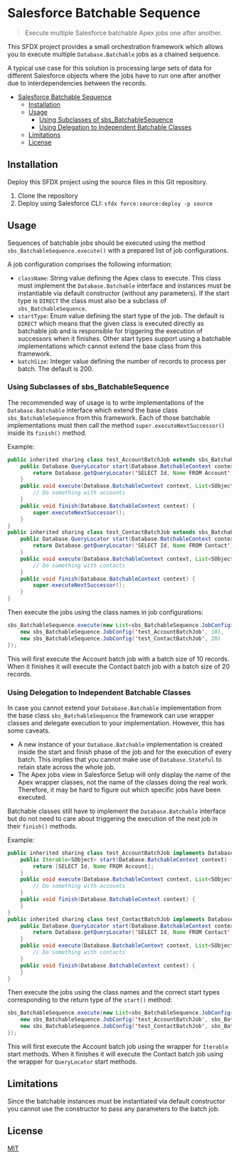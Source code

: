 # Salesforce Batchable Sequence

> Execute multiple Salesforce batchable Apex jobs one after another.

This SFDX project provides a small orchestration framework which allows you to execute multiple `Database.Batchable` jobs as a chained sequence.

A typical use case for this solution is processing large sets of data for different Salesforce objects where the jobs have to run one after another due to interdependencies between the records.

- [Salesforce Batchable Sequence](#salesforce-batchable-sequence)
  - [Installation](#installation)
  - [Usage](#usage)
    - [Using Subclasses of sbs_BatchableSequence](#using-subclasses-of-sbs_batchablesequence)
    - [Using Delegation to Independent Batchable Classes](#using-delegation-to-independent-batchable-classes)
  - [Limitations](#limitations)
  - [License](#license)

## Installation

Deploy this SFDX project using the source files in this Git repository.

1. Clone the repository
2. Deploy using Salesforce CLI: `sfdx force:source:deploy -p source`

## Usage

Sequences of batchable jobs should be executed using the method `sbs_BatchableSequence.execute()` with a prepared list of job configurations.

A job configuration comprises the following information:

- `className`: String value defining the Apex class to execute. This class must implement the `Database.Batchable` interface and instances must be instantiable via default constructor (without any parameters). If the start type is `DIRECT` the class must also be a subclass of `sbs_BatchableSequence`.
- `startType`: Enum value defining the start type of the job. The default is `DIRECT` which means that the given class is executed directly as batchable job and is responsible for triggering the execution of successors when it finishes. Other start types support using a batchable implementations which cannot extend the base class from this framework.
- `batchSize`: Integer value defining the number of records to process per batch. The default is 200.

### Using Subclasses of sbs_BatchableSequence

The recommended way of usage is to write implementations of the `Database.Batchable` interface which extend the base class `sbs_BatchableSequence` from this framework. Each of those batchable implementations must then call the method `super.executeNextSuccessor()` inside its `finish()` method.

Example:

```java
public inherited sharing class test_AccountBatchJob extends sbs_BatchableSequence implements Database.Batchable<SObject> {
    public Database.QueryLocator start(Database.BatchableContext context) {
        return Database.getQueryLocator('SELECT Id, Name FROM Account');
    }
    public void execute(Database.BatchableContext context, List<SObject> scope) {
        // Do something with accounts
    }
    public void finish(Database.BatchableContext context) {
        super.executeNextSuccessor();
    }
}
public inherited sharing class test_ContactBatchJob extends sbs_BatchableSequence implements Database.Batchable<SObject> {
    public Database.QueryLocator start(Database.BatchableContext context) {
        return Database.getQueryLocator('SELECT Id, Name FROM Contact');
    }
    public void execute(Database.BatchableContext context, List<SObject> scope) {
        // Do something with contacts
    }
    public void finish(Database.BatchableContext context) {
        super.executeNextSuccessor();
    }
}
```

Then execute the jobs using the class names in job configurations:

```java
sbs_BatchableSequence.execute(new List<sbs_BatchableSequence.JobConfig>{
    new sbs_BatchableSequence.JobConfig('test_AccountBatchJob', 10),
    new sbs_BatchableSequence.JobConfig('test_ContactBatchJob', 20)
});
```

This will first execute the Account batch job with a batch size of 10 records. When it finishes it will execute the Contact batch job with a batch size of 20 records.

### Using Delegation to Independent Batchable Classes

In case you cannot extend your `Database.Batchable` implementation from the base class `sbs_BatchableSequence` the framework can use wrapper classes and delegate execution to your implementation. However, this has some caveats.

- A new instance of your `Database.Batchable` implementation is created inside the start and finish phase of the job and for the execution of every batch. This implies that you cannot make use of `Database.Stateful` to retain state across the whole job.
- The Apex jobs view in Salesforce Setup will only display the name of the Apex wrapper classes, not the name of the classes doing the real work. Therefore, it may be hard to figure out which specific jobs have been executed.

Batchable classes still have to implement the `Database.Batchable` interface but do not need to care about triggering the execution of the next job in their `finish()` methods.

Example:

```java
public inherited sharing class test_AccountBatchJob implements Database.Batchable<SObject> {
    public Iterable<SObject> start(Database.BatchableContext context) {
        return [SELECT Id, Name FROM Account];
    }
    public void execute(Database.BatchableContext context, List<SObject> scope) {
        // Do something with accounts
    }
    public void finish(Database.BatchableContext context) {
    }
}
public inherited sharing class test_ContactBatchJob implements Database.Batchable<SObject> {
    public Database.QueryLocator start(Database.BatchableContext context) {
        return Database.getQueryLocator('SELECT Id, Name FROM Contact');
    }
    public void execute(Database.BatchableContext context, List<SObject> scope) {
        // Do something with contacts
    }
    public void finish(Database.BatchableContext context) {
    }
}
```

Then execute the jobs using the class names and the correct start types corresponding to the return type of the `start()` method:

```java
sbs_BatchableSequence.execute(new List<sbs_BatchableSequence.JobConfig>{
    new sbs_BatchableSequence.JobConfig('test_AccountBatchJob', sbs_BatchableSequence.StartType.DELEGATE_ITERABLE, 10),
    new sbs_BatchableSequence.JobConfig('test_ContactBatchJob', sbs_BatchableSequence.StartType.DELEGATE_QUERYLOCATOR, 20)
});
```

This will first execute the Account batch job using the wrapper for `Iterable` start methods. When it finishes it will execute the Contact batch job using the wrapper for `QueryLocator` start methods.

## Limitations

Since the batchable instances must be instantiated via default constructor you cannot use the constructor to pass any parameters to the batch job.

## License

[MIT](https://opensource.org/licenses/MIT)
